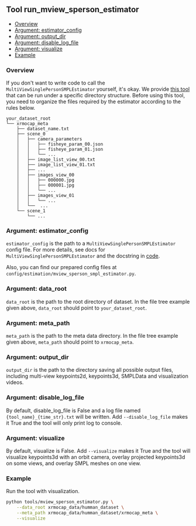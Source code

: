 ## Tool run_mview_sperson_estimator


- [Overview](#overview)
- [Argument: estimator_config](#argument-estimator_config)
- [Argument: output_dir](#argument-output_dir)
- [Argument: disable_log_file](#argument-disable_log_file)
- [Argument: visualize](#argument-visualize)
- [Example](#example)

### Overview

If you don't want to write code to call the `MultiViewSinglePersonSMPLEstimator` yourself, it's okay. We provide [this tool](../../../tools/run_mview_sperson_estimator.py) that can be run under a specific directory structure. Before using this tool, you need to organize the files required by the estimator according to the rules below.

```
your_dataset_root
└── xrmocap_meta
    ├── dataset_name.txt
    ├── scene_0
    │   ├── camera_parameters
    │   │   ├── fisheye_param_00.json
    │   │   ├── fisheye_param_01.json
    │   │   └── ...
    │   ├── image_list_view_00.txt
    │   ├── image_list_view_01.txt
    │   ├── ...
    │   ├── images_view_00
    │   │   ├── 000000.jpg
    │   │   ├── 000001.jpg
    │   │   └── ...
    │   ├── images_view_01
    │   │   └── ...
    │   └──  ...
    └── scene_1
        └── ...
```

### Argument: estimator_config

`estimator_config` is the path to a `MultiViewSinglePersonSMPLEstimator` config file. For more details, see docs for `MultiViewSinglePersonSMPLEstimator` and the docstring in [code](../../../xrmocap/estimation/mview_sperson_smpl_estimator.py).

Also, you can find our prepared config files at `config/estimation/mview_sperson_smpl_estimator.py`.

### Argument: data_root

`data_root` is the path to the root directory of dataset. In the file tree example given above, `data_root` should point to `your_dataset_root`.

### Argument: meta_path

`meta_path` is the path to the meta data directory. In the file tree example given above, `meta_path` should point to `xrmocap_meta`.

### Argument: output_dir

`output_dir` is the path to the directory saving all possible output files, including multi-view keypoints2d, keypoints3d, SMPLData and visualization videos.

### Argument: disable_log_file

By default, disable_log_file is False and a log file named `{tool_name}_{time_str}.txt` will be written. Add `--disable_log_file` makes it True and the tool will only print log to console.

### Argument: visualize

By default, visualize is False. Add `--visualize` makes it True and the tool will visualize keypoints3d with an orbit camera, overlay projected keypoints3d on some views, and overlay SMPL meshes on one view.

### Example

Run the tool with visualization.

```bash
python tools/mview_sperson_estimator.py \
	--data_root xrmocap_data/humman_dataset \
	--meta_path xrmocap_data/humman_dataset/xrmocap_meta \
	--visualize
```

